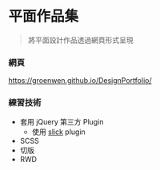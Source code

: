 # 平面作品集
>將平面設計作品透過網頁形式呈現

### 網頁
https://groenwen.github.io/DesignPortfolio/

### 練習技術
* 套用 jQuery 第三方 Plugin    
  * 使用 [slick](http://kenwheeler.github.io/slick/) plugin
* SCSS
* 切版
* RWD
